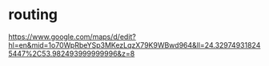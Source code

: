 # routing

https://www.google.com/maps/d/edit?hl=en&mid=1o70WpRbeYSp3MKezLqzX79K9WBwd964&ll=24.329749318245447%2C53.982493999999996&z=8